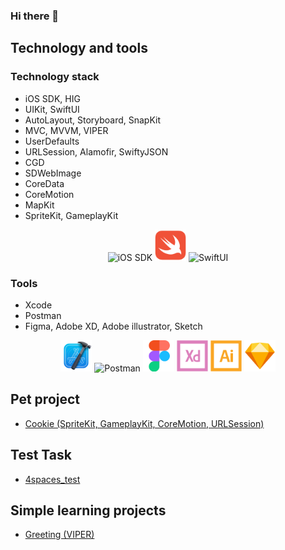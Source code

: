 ### Hi there 👋

## Technology and tools

### Technology stack
- iOS SDK, HIG
- UIKit, SwiftUI
- AutoLayout, Storyboard, SnapKit
- MVC, MVVM, VIPER 
- UserDefaults
- URLSession, Alamofir, SwiftyJSON
- CGD
- SDWebImage
- CoreData
- CoreMotion
- MapKit
- SpriteKit, GameplayKit

<div align="center">
<img src="https://developer.apple.com/assets/elements/icons/sdk-16/sdk-16-128x128_2x.png" title="iOS SDK" alt="iOS SDK" height="50"/>
<img src="https://github.com/devicons/devicon/blob/master/icons/swift/swift-original.svg" title="Swift" alt="Swift" height="50"/>
<img src="https://developer.apple.com/assets/elements/icons/swiftui/swiftui-96x96_2x.png" title="SwiftUI" alt="SwiftUI" height="50"/>
</div>

### Tools
- Xcode
- Postman
- Figma, Adobe XD,
Adobe illustrator, Sketch


<div align="center"> 
<img src="https://github.com/devicons/devicon/blob/master/icons/xcode/xcode-original.svg" title="Xcode" title="Xcode" alt="Xcode" height="50"/>
<img src="https://img.shields.io/badge/Postman-FF6C37?style=for-the-badge&logo=postman&logoColor=white" title="Postman" alt="Postman" height="50"/>
<img src="https://github.com/devicons/devicon/blob/master/icons/figma/figma-original.svg" title="Figma" alt="Figma" height="50"/>
<img src="https://github.com/devicons/devicon/blob/master/icons/xd/xd-line.svg" title="AdobeXD" alt="AdobeXD" height="50"/>
<img src="https://github.com/devicons/devicon/blob/master/icons/illustrator/illustrator-line.svg" title="AdobeAI" alt="AdobeAI" height="50"/>
<img src="https://github.com/devicons/devicon/blob/master/icons/sketch/sketch-original.svg" title="Sketch" alt="Sketch" height="50"/>
</div>

## Pet project
- [Cookie (SpriteKit, GameplayKit, CoreMotion, URLSession)](https://github.com/bodrrovva/CookieSpriteKit)

## Test Task
- [4spaces_test](https://github.com/bodrrovva/4spaces_test)

## Simple learning projects
- [Greeting (VIPER)](https://github.com/bodrrovva/GreetingVIPER)
